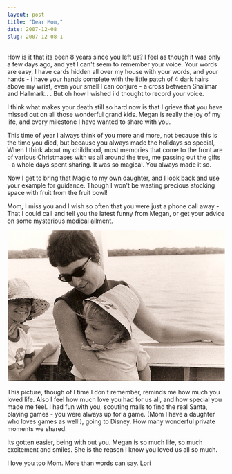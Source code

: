 ```yaml
---
layout: post
title: "Dear Mom,"
date: 2007-12-08
slug: 2007-12-08-1
---
```


How is it that its been 8 years since you left us?  I feel as though it was only a few days ago, and yet I can&apos;t seem to remember your voice.  Your words are easy, I have cards hidden all over my house with your words, and your hands - i have your hands complete with the little patch of 4 dark hairs above my wrist, even your smell I can conjure - a cross between Shalimar and Hallmark.. . But oh how I wished i&apos;d thought to record your voice. 

I think what makes your death still so hard now is that I grieve that you have missed out on all those wonderful grand kids. Megan is really the joy of my life, and every milestone I have wanted to share with you.  

This time of year I always think of you more and more, not because this is the time you died, but because you always made the holidays so special, When I think about my childhood, most memories that come to the front are of various Christmases with us all around the tree, me passing out the gifts - a whole days spent sharing.  It was so magical.  You always made it so.  

Now I get to bring that Magic to my own daughter, and I look back and use your example for guidance.  Though I won&apos;t be wasting precious stocking space with fruit from the fruit bowl!

Mom, I miss you and I wish so often that you were just a phone call away - That I could call and tell you the latest funny from Megan, or get your advice on some mysterious medical ailment.  

 ![](/images/assets/sc0395c439.jpg) 

This picture, though of I time I don&apos;t remember, reminds me how much you loved life.  Also I feel how much love you had for us all, and how special you made me feel.  I had fun with you, scouting malls to find the real Santa, playing games - you were always up for a game.  (Mom I have a  daughter who loves games as well!), going to Disney. How many wonderful private moments we shared.

Its gotten easier, being with out you.  Megan is so much life, so much excitement and smiles.  She is the reason I know you loved us all so much.

I love you too Mom.  More than words can say.
Lori
